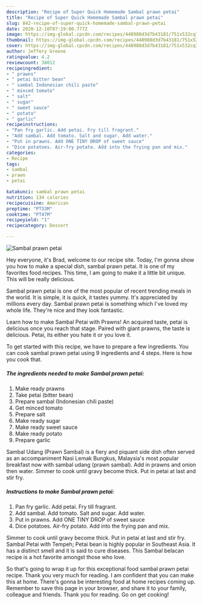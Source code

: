 ```yaml
---
description: "Recipe of Super Quick Homemade Sambal prawn petai"
title: "Recipe of Super Quick Homemade Sambal prawn petai"
slug: 842-recipe-of-super-quick-homemade-sambal-prawn-petai
date: 2020-12-10T07:19:00.777Z
image: https://img-global.cpcdn.com/recipes/448988d3d7b43181/751x532cq70/sambal-prawn-petai-recipe-main-photo.jpg
thumbnail: https://img-global.cpcdn.com/recipes/448988d3d7b43181/751x532cq70/sambal-prawn-petai-recipe-main-photo.jpg
cover: https://img-global.cpcdn.com/recipes/448988d3d7b43181/751x532cq70/sambal-prawn-petai-recipe-main-photo.jpg
author: Jeffery Greene
ratingvalue: 4.2
reviewcount: 38012
recipeingredient:
- " prawns"
- " petai bitter bean"
- " sambal Indonesian chili paste"
- " minced tomato"
- " salt"
- " sugar"
- " sweet sauce"
- " potato"
- " garlic"
recipeinstructions:
- "Pan fry garlic. Add petai. Fry till fragrant."
- "Add sambal. Add tomato. Salt and sugar. Add water."
- "Put in prawns. Add ONE TINY DROP of sweet sauce"
- "Dice potatoes. Air-fry potato. Add into the frying pan and mix."
categories:
- Recipe
tags:
- sambal
- prawn
- petai

katakunci: sambal prawn petai 
nutrition: 134 calories
recipecuisine: American
preptime: "PT33M"
cooktime: "PT47M"
recipeyield: "1"
recipecategory: Dessert

---
```



![Sambal prawn petai](https://img-global.cpcdn.com/recipes/448988d3d7b43181/751x532cq70/sambal-prawn-petai-recipe-main-photo.jpg)

Hey everyone, it's Brad, welcome to our recipe site. Today, I'm gonna show you how to make a special dish, sambal prawn petai. It is one of my favorites food recipes. This time, I am going to make it a little bit unique. This will be really delicious.

Sambal prawn petai is one of the most popular of recent trending meals in the world. It is simple, it is quick, it tastes yummy. It's appreciated by millions every day. Sambal prawn petai is something which I've loved my whole life. They're nice and they look fantastic.

Learn how to make Sambal Petai with Prawns! An acquired taste, petai is delicious once you reach that stage. Paired with giant prawns, the taste is delicious. Petai, its either you hate it or you love it.


To get started with this recipe, we have to prepare a few ingredients. You can cook sambal prawn petai using 9 ingredients and 4 steps. Here is how you cook that.

<!--inarticleads1-->

##### The ingredients needed to make Sambal prawn petai:

1. Make ready  prawns
1. Take  petai (bitter bean)
1. Prepare  sambal (Indonesian chili paste)
1. Get  minced tomato
1. Prepare  salt
1. Make ready  sugar
1. Make ready  sweet sauce
1. Make ready  potato
1. Prepare  garlic


Sambal Udang (Prawn Sambal) is a fiery and piquant side dish often served as an accompaniment Nasi Lemak Bungkus, Malaysia&#39;s most popular breakfast now with sambal udang (prawn sambal). Add in prawns and onion then water. Simmer to cook until gravy become thick. Put in petai at last and stir fry. 

<!--inarticleads2-->

##### Instructions to make Sambal prawn petai:

1. Pan fry garlic. Add petai. Fry till fragrant.
1. Add sambal. Add tomato. Salt and sugar. Add water.
1. Put in prawns. Add ONE TINY DROP of sweet sauce
1. Dice potatoes. Air-fry potato. Add into the frying pan and mix.


Simmer to cook until gravy become thick. Put in petai at last and stir fry. Sambal Petai with Tempeh; Petai bean is highly popular in Southeast Asia. It has a distinct smell and it is said to cure diseases. This Sambal belacan recipe is a hot favorite amongst those who love. 

So that's going to wrap it up for this exceptional food sambal prawn petai recipe. Thank you very much for reading. I am confident that you can make this at home. There's gonna be interesting food at home recipes coming up. Remember to save this page in your browser, and share it to your family, colleague and friends. Thank you for reading. Go on get cooking!
